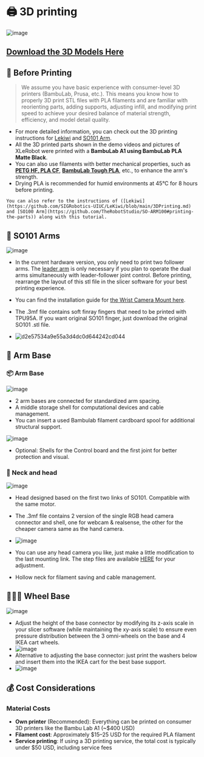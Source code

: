 # 🖨️ 3D printing


![image](https://github.com/user-attachments/assets/293de41b-8f79-49eb-af0a-822879e9b5a0)

## [Download the 3D Models Here](https://github.com/Vector-Wangel/XLeRobot/tree/main/hardware)

## 🤔 Before Printing 

> We assume you have basic experience with consumer-level 3D printers (BambuLab, Prusa, etc.). This means you know how to properly 3D print STL files with PLA filaments and are familiar with reorienting parts, adding supports, adjusting infill, and modifying print speed to achieve your desired balance of material strength, efficiency, and model detail quality.
> 
- For more detailed information, you can check out the 3D printing instructions for [Lekiwi](https://github.com/SIGRobotics-UIUC/LeKiwi/blob/main/3DPrinting.md) and [SO101 Arm](https://github.com/TheRobotStudio/SO-ARM100#printing-the-parts).
- All the 3D printed parts shown in the demo videos and pictures of XLeRobot were printed with a **BambuLab A1 using BambuLab PLA Matte Black**.
- You can also use filaments with better mechanical properties, such as [**PETG HF, PLA CF**](https://us.store.bambulab.com/products/pla-cf), [**BambuLab Tough PLA**](https://us.store.bambulab.com/products/pla-tough-upgrade), etc., to enhance the arm's strength.
- Drying PLA is recommended for humid environments at 45°C for 8 hours before printing.


```{note}
You can also refer to the instructions of ([Lekiwi](https://github.com/SIGRobotics-UIUC/LeKiwi/blob/main/3DPrinting.md) and [SO100 Arm](https://github.com/TheRobotStudio/SO-ARM100#printing-the-parts)) along with this tutorial.
```

## 🖖 SO101 Arms

![image](https://github.com/user-attachments/assets/23e253d0-2049-4b72-ac40-394c70b16849)


- In the current hardware version, you only need to print two follower arms. The [leader arm](https://github.com/TheRobotStudio/SO-ARM100/tree/main?tab=readme-ov-file#printing-the-parts) is only necessary if you plan to operate the dual arms simultaneously with leader-follower joint control. Before printing, rearrange the layout of this stl file in the slicer software for your best printing experience.
- You can find the installation guide for [the Wrist Camera Mount here](https://github.com/TheRobotStudio/SO-ARM100/tree/main/Optional/SO101_Wrist_Cam_Hex-Nut_Mount_32x32_UVC_Module).

- The .3mf file contains soft finray fingers that need to be printed with TPU95A. If you want original SO101 finger, just download the original SO101 .stl file.
- ![d2e57534a9e55a3d4dc0d644242cd044](https://github.com/user-attachments/assets/8d095541-d98f-4af8-a43c-028baae0d375)

## 🦾 Arm Base

### 📦 Arm Base

![image](https://github.com/user-attachments/assets/33e77b51-c070-4fbf-8487-30af3721f239)

- 2 arm bases are connected for standardized arm spacing.
- A middle storage shell for computational devices and cable management.
- You can insert a used Bambulab filament cardboard spool for additional structural support.

![image](https://github.com/user-attachments/assets/91491f62-a466-4421-ac9b-db3492849a89)

- Optional: Shells for the Control board and the first joint for better protection and visual.


### 🐼 Neck and head

![image](https://github.com/user-attachments/assets/8c73ae22-e5eb-4488-b20c-54b0ce25c9c1)

- Head designed based on the first two links of SO101. Compatible with the same motor.
- The .3mf file contains 2 version of the single RGB head camera connector and shell, one for webcam & realsense, the other for the cheaper camera same as the hand camera. 

- ![image](https://github.com/user-attachments/assets/73f357b1-dc40-437a-9cc6-d4a4dc2f5435)
- You can use any head camera you like, just make a little modification to the last mounting link. The step files are available [HERE](https://github.com/Vector-Wangel/XLeRobot/tree/main/hardware/step) for your adjustment. 
- Hollow neck for filament saving and cable management.


## 🧑‍🦼‍➡️ Wheel Base

![image](https://github.com/user-attachments/assets/c51bcbb2-8a97-4066-8876-31f11537fff4)

- Adjust the height of the base connector by modifying its z-axis scale in your slicer software (while maintaining the xy-axis scale) to ensure even pressure distribution between the 3 omni-wheels on the base and 4 IKEA cart wheels.
- ![image](https://github.com/user-attachments/assets/eff69573-badc-46b2-b66f-c28174090598)
- Alternative to adjusting the base connector: just print the washers below and insert them into the IKEA cart for the best base support.
- ![image](https://github.com/user-attachments/assets/e603a529-0690-4ce0-8d3b-381af0c86155)






## 💰 Cost Considerations

### Material Costs

* **Own printer** (Recommended): Everything can be printed on consumer 3D printers like the Bambu Lab A1 (~$400 USD)
* **Filament cost**: Approximately $15–25 USD for the required PLA filament
* **Service printing**: If using a 3D printing service, the total cost is typically under $50 USD, including service fees


